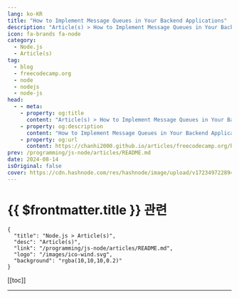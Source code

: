 ```yaml
---
lang: ko-KR
title: "How to Implement Message Queues in Your Backend Applications"
description: "Article(s) > How to Implement Message Queues in Your Backend Applications"
icon: fa-brands fa-node
category: 
  - Node.js
  - Article(s)
tag: 
  - blog
  - freecodecamp.org
  - node
  - nodejs
  - node-js
head:
  - - meta:
    - property: og:title
      content: "Article(s) > How to Implement Message Queues in Your Backend Applications"
    - property: og:description
      content: "How to Implement Message Queues in Your Backend Applications"
    - property: og:url
      content: https://chanhi2000.github.io/articles/freecodecamp.org/how-to-implement-message-queues-in-your-backend-applications.html
prev: /programming/js-node/articles/README.md
date: 2024-08-14
isOriginal: false
cover: https://cdn.hashnode.com/res/hashnode/image/upload/v1723497228942/b766b557-8230-4bef-8392-d3f4f020c1f4.png
---
```


# {{ $frontmatter.title }} 관련

```component VPCard
{
  "title": "Node.js > Article(s)",
  "desc": "Article(s)",
  "link": "/programming/js-node/articles/README.md",
  "logo": "/images/ico-wind.svg",
  "background": "rgba(10,10,10,0.2)"
}
```

[[toc]]

---

<SiteInfo
  name="How to Implement Message Queues in Your Backend Applications"
  desc="The goal of every web developer is to create a product that appeals to a wide range of users. However, this comes with its problems, chief among them being scalability issues to meet overwhelming user demands. If not addressed, this can result in a d..."
  url="https://freecodecamp.org/news/how-to-implement-message-queues-in-your-backend-applications/"
  logo="https://cdn.freecodecamp.org/universal/favicons/favicon.ico"
  preview="https://cdn.hashnode.com/res/hashnode/image/upload/v1723280791863/cdc4faaa-2f95-4219-8753-881dfcafbf45.jpeg"/>

<!-- TODO: 작성 -->


